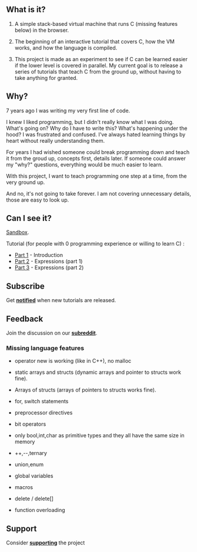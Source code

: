 ## What is it?

1. A simple stack-based virtual machine that runs C (missing features below) in the browser.

2. The beginning of an interactive tutorial that covers C, how the VM works, and how the language is compiled.

3. This project is made as an experiment to see if C can be learned easier if the lower level is covered in parallel.
My current goal is to release a series of tutorials that teach C from the ground up, without having to take anything for granted.

## Why?

7 years ago I was writing my very first line of code.

I knew I liked programming, but I didn't really know what I was doing. 
What's going on?
Why do I have to write this?
What's happening under the hood?
I was frustrated and confused.
I've always hated learning things by heart without really understanding them.

For years I had wished someone could break programming down and teach it from the groud up, concepts first, details later. 
If someone could answer my "why?" questions, everything would be much easier to learn.

With this project, I want to teach programming one step at a time, from the very ground up.

And no, it's not going to take forever. 
I am not covering unnecessary details, those are easy to look up.

## Can I see it?

[Sandbox](https://vasyop.github.io/miniC-hosting).

Tutorial (for people with 0 programming experience or willing to learn C) : 
* [Part 1](https://vasyop.github.io/miniC-hosting/?0) - Introduction
* [Part 2](https://vasyop.github.io/miniC-hosting/?1) - Expressions (part 1)
* [Part 3](https://vasyop.github.io/miniC-hosting/?2) - Expressions (part 2)

## Subscribe

Get **[notified](https://github.us20.list-manage.com/subscribe/post?u=2790571880963241ec5dd7d11&id=0e2d1b34de)** when new tutorials are released.

## Feedback

Join the discussion on our **[subreddit](https://www.reddit.com/r/minic/)**.

### Missing language features

* operator new is working (like in C++), no malloc

* static arrays and structs (dynamic arrays and pointer to structs work fine).
  
* Arrays of structs (arrays of pointers to structs works fine).
  
* for, switch statements

* preprocessor directives
  
* bit operators
  
* only bool,int,char as primitive types and they all have the same size in memory
  
* ++,--,ternary
  
* union,enum
  
* global variables
  
* macros

* delete / delete[]

* function overloading

## Support
Consider **[supporting](https://github.com/vasyop/miniC-hosting/blob/master/support.md)** the project
